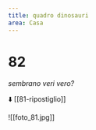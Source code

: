 ```yaml
---
title: quadro dinosauri
area: Casa
---
```

# 82
_sembrano veri vero?_

⬇️ [[81-ripostiglio]]

![[foto_81.jpg]]
